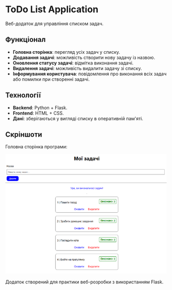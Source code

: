 # ToDo List Application

Веб-додаток для управління списком задач.

## Функціонал

- **Головна сторінка**: перегляд усіх задач у списку.
- **Додавання задачі**: можливість створити нову задачу із назвою.
- **Оновлення статусу задачі**: відмітка виконання задачі.
- **Видалення задачі**: можливість видалити задачу зі списку.
- **Інформування користувача**: повідомлення про виконання всіх задач або помилки при створенні задачі.

## Технології

- **Backend**: Python + Flask.
- **Frontend**: HTML + CSS.
- **Дані**: зберігаються у вигляді списку в оперативній пам'яті.

## Скріншоти

Головна сторінка програми:

![Головна сторінка](screenshots/screenshot_home.png)


Додаток створений для практики веб-розробки з використанням Flask.